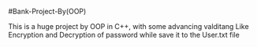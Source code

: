 #Bank-Project-By(OOP)

This is a huge project by OOP in C++, with some advancing valditang 
Like Encryption and Decryption of password while save it to the User.txt file
